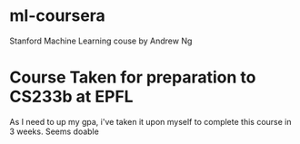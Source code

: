 # ml-coursera
Stanford Machine Learning couse by Andrew Ng

# Course Taken for preparation to CS233b at EPFL
As I need to up my gpa, i've taken it upon myself to complete this course in 3 weeks. 
Seems doable
